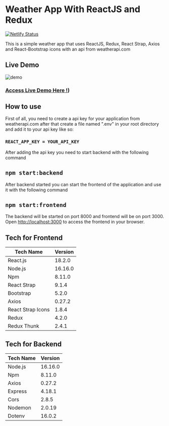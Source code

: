 # Weather App With ReactJS and Redux

[![Netlify Status](https://api.netlify.com/api/v1/badges/f4954ad7-8ef8-4916-a18e-535c14ba07f5/deploy-status)](https://app.netlify.com/sites/weather-app-by-ridvan/deploys)

This is a simple weather app that uses ReactJS, Redux, React Strap, Axios and React-Bootstrap icons with an api from weatherapi.com

## Live Demo

![demo](https://user-images.githubusercontent.com/62355565/187891976-27bb89b7-8fce-44cc-a66f-c2376b71ea39.gif)

### [Access Live Demo Here !](https://weather-app-by-ridvan.netlify.app/))

## How to use

First of all, you need to create a api key for your application from weatherapi.com after that create a file named ".env" in your root directory and add it to your api key like so:

### `REACT_APP_KEY = YOUR_API_KEY`

After adding the api key you need to start backend with the following command

## `npm start:backend`

After backend started you can start the frontend of the application and use it with the following command

## `npm start:frontend`

The backend will be started on port 8000 and frontend will be on port 3000.\
Open [http://localhost:3000](http://localhost:3000) to access the frontend in your browser.

## Tech for Frontend

| Tech Name | Version|
| ------ | ------ |
|React.js | 18.2.0 |
|Node.js | 16.16.0|
|Npm| 8.11.0 |
|React Strap| 9.1.4|
|Bootstrap| 5.2.0|
|Axios|0.27.2|
|React Strap Icons|1.8.4|
|Redux|4.2.0|
|Redux Thunk| 2.4.1|

## Tech for Backend

| Tech Name | Version|
| ------ | ------ |
|Node.js | 16.16.0|
|Npm| 8.11.0 |
|Axios|0.27.2|
|Express|4.18.1|
|Cors|2.8.5|
|Nodemon|2.0.19|
|Dotenv|16.0.2|
